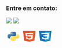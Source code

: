 ### Entre em contato:

<div>
  <a href="https://instagram.com/luccatavaresx" target="_blank"><img src="https://img.shields.io/badge/-Instagram-%23E4405F?style=for-the-badge&logo=instagram&logoColor=A2DED3" target="_blank"></a>
  <a href = "mailto:luccamurad@gmail.com"><img src="https://img.shields.io/badge/-Gmail-%D9D9D9?style=for-the-badge&logo=gmail&logoColor=A2DED3" target="_blank"></a>
 
</div>

<div style="display: inline_block"><br>
  <img align="center" alt="Lucca-Python" height="30" width="40" src="https://raw.githubusercontent.com/devicons/devicon/master/icons/python/python-original.svg">
  <img align="center" alt="Lucca-HTML" height="30" width="40" src="https://raw.githubusercontent.com/devicons/devicon/master/icons/html5/html5-original.svg">
  <img align="center" alt="Lucca-CSS" height="30" width="40" src="https://raw.githubusercontent.com/devicons/devicon/master/icons/css3/css3-original.svg">
</div>
